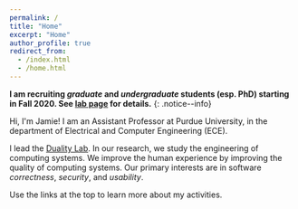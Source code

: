 ```yaml
---
permalink: /
title: "Home"
excerpt: "Home"
author_profile: true
redirect_from: 
  - /index.html
  - /home.html
---
```


**I am recruiting *graduate* and *undergraduate* students (esp. PhD) starting in Fall 2020. See [lab page](research/) for details.**
{: .notice--info}

Hi, I'm Jamie!
I am an Assistant Professor at Purdue University, in the department of Electrical and Computer Engineering (ECE).

I lead the [Duality Lab](/research).
In our research, we study the engineering of computing systems.
We improve the human experience by improving the quality of computing systems.
Our primary interests are in software *correctness*, *security*, and *usability*.

Use the links at the top to learn more about my activities.
